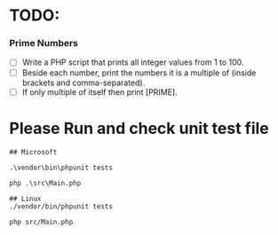 # TODO:
### **Prime Numbers**
- [ ] Write a PHP script that prints all integer values from 1 to 100.
- [ ] Beside each number, print the numbers it is a multiple of (inside brackets and comma-separated).
- [ ] If only multiple of itself then print [PRIME].

# Please Run and check unit test file

```
## Microsoft

.\vendor\bin\phpunit tests

php .\src\Main.php

## Linux 
./vendor/bin/phpunit tests

php src/Main.php
```

   
